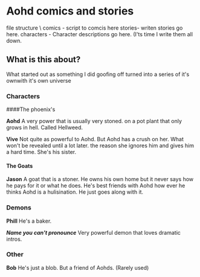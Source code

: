 # Aohd comics and stories

file structure
 \ 
  comics - script to comcis here
  stories- writen stories go here.
  characters - Character descriptions go here. (I'ts time I write them all down.
## What is this about?
What started out as something I did goofing off turned into a series of it's ownwith it's own universe

### Characters
####The phoenix's

**Aohd**
A very power that is usually very stoned. on a pot plant that only grows in hell. Called Hellweed.

**Vive**
Not quite as powerful to Aohd. But Aohd has a crush on her. What won't be revealed until a lot later. the reason she ignores him and gives him a hard time. She's his sister.

#### The Goats

**Jason**
  A goat that is a stoner. He owns his own home but it never says how he pays for it or what he does. He's best friends with Aohd how ever he thinks Aohd is a hulisination. He just goes along with it.

### Demons

**Phill**
He's a baker.

***Name you can't pronounce***
Very powerful demon that loves dramatic intros.

### Other

**Bob**
He's just a blob. But a friend of Aohds. (Rarely used)
